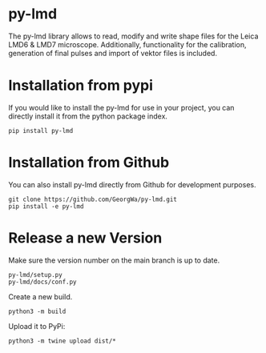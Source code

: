 # py-lmd

The py-lmd library allows to read, modify and write shape files for the Leica LMD6 & LMD7 microscope.
Additionally, functionality for the calibration, generation of final pulses and import of vektor files is included.

Installation from pypi
======================
If you would like to install the py-lmd for use in your project, you can directly install it from the python package index.
```
pip install py-lmd
```

Installation from Github
========================
You can also install py-lmd directly from Github for development purposes.
```
git clone https://github.com/GeorgWa/py-lmd.git
pip install -e py-lmd
```
  
Release a new Version
========================
Make sure the version number on the main branch is up to date.

```
py-lmd/setup.py
py-lmd/docs/conf.py
```

Create a new build.
```
python3 -m build
```

Upload it to PyPi:
```
python3 -m twine upload dist/*
```
